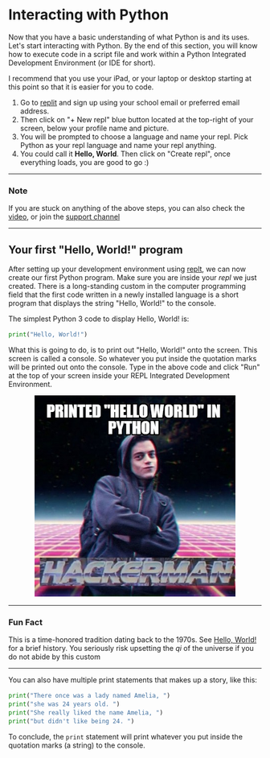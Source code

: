 # Interacting with Python

Now that you have a basic understanding of what Python is and its uses. Let's start interacting with Python.
By the end of this section, you will know how to execute code in a script file and work within a Python Integrated Development Environment (or IDE for short).

I recommend that you use your iPad, or your laptop or desktop starting at this point so that it is easier for you to code.

1. Go to [replit](https://replit.com/signup) and sign up using your school email or preferred email address.
2. Then click on "+ New repl" blue button located at the top-right of your screen, below your profile name and picture.
3. You will be prompted to choose a language and name your repl. Pick Python as your repl language and name your repl anything.
4. You could call it **Hello, World**. Then click on "Create repl", once everything loads, you are good to go :)

---

### Note

If you are stuck on anything of the above steps, you can also check the [video](#interacting-with-python), or join the [support channel](https://hilgrove.codes/support)

---

## Your first "Hello, World!" program

After setting up your development environment using [replt](https://replit.com/), we can now create our first Python program.
Make sure you are inside your *repl* we just created. There is a long-standing custom in the computer programming field that the first code written in a newly installed language is a short program that displays the string "Hello, World!" to the console.

The simplest Python 3 code to display Hello, World! is:

```py
print("Hello, World!")
```

What this is going to do, is to print out "Hello, World!" onto the screen. This screen is called a console.
So whatever you put inside the quotation marks will be printed out onto the console. 
Type in the above code and click "Run" at the top of your screen inside your REPL Integrated Development Environment.

<p align="center">
  <img src="./assets/helloworld.jpg" alt="Python 'Hello World' program meme" />
</p>

---

### Fun Fact

This is a time-honored tradition dating back to the 1970s. See [Hello, World!](https://en.wikipedia.org/wiki/%22Hello,_World!%22_program) for a brief history. You seriously risk upsetting the _qi_ of the universe if you do not abide by this custom

---

You can also have multiple print statements that makes up a story, like this:

```py
print("There once was a lady named Amelia, ")
print("she was 24 years old. ")
print("She really liked the name Amelia, ")
print("but didn't like being 24. ")
```

To conclude, the `print` statement will print whatever you put inside the quotation marks (a string) to the console.
